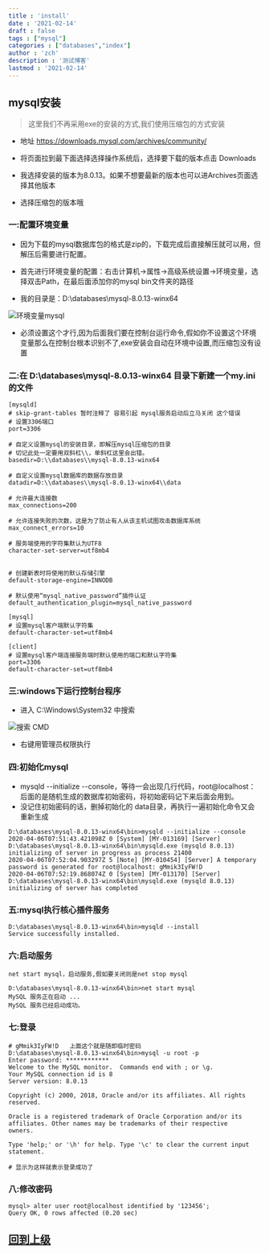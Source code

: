 ```yaml
---
title : 'install'
date : '2021-02-14'
draft : false
tags : ["mysql"]
categories : ["databases","index"]
author : 'zch'
description : '测试博客'
lastmod : '2021-02-14'
---
```




## mysql安装

> 这里我们不再采用exe的安装的方式,我们使用压缩包的方式安装

+ 地址 https://downloads.mysql.com/archives/community/


+ 将页面拉到最下面选择选择操作系统后，选择要下载的版本点击 Downloads

+ 我选择安装的版本为8.0.13。如果不想要最新的版本也可以进Archives页面选择其他版本

+ 选择压缩包的版本哦


### 一:配置环境变量

+ 因为下载的mysql数据库包的格式是zip的，下载完成后直接解压就可以用，但解压后需要进行配置。

+ 首先进行环境变量的配置：右击计算机->属性->高级系统设置->环境变量，选择双击Path，在最后面添加你的mysql bin文件夹的路径 

+ 我的目录是：D:\databases\mysql-8.0.13-winx64

![环境变量mysql](img/环境变量mysql.png)

+ 必须设置这个才行,因为后面我们要在控制台运行命令,假如你不设置这个环境变量那么在控制台根本识别不了,exe安装会自动在环境中设置,而压缩包没有设置

###  二:在 D:\databases\mysql-8.0.13-winx64 目录下新建一个my.ini的文件

```
[mysqld]
# skip-grant-tables 暂时注释了 容易引起 mysql服务启动后立马关闭 这个错误
# 设置3306端口
port=3306

# 自定义设置mysql的安装目录，即解压mysql压缩包的目录
# 切记此处一定要用双斜杠\\，单斜杠这里会出错。
basedir=D:\\databases\\mysql-8.0.13-winx64

# 自定义设置mysql数据库的数据存放目录
datadir=D:\\databases\\mysql-8.0.13-winx64\\data

# 允许最大连接数
max_connections=200

# 允许连接失败的次数，这是为了防止有人从该主机试图攻击数据库系统
max_connect_errors=10

# 服务端使用的字符集默认为UTF8
character-set-server=utf8mb4


# 创建新表时将使用的默认存储引擎
default-storage-engine=INNODB

# 默认使用“mysql_native_password”插件认证
default_authentication_plugin=mysql_native_password

[mysql]
# 设置mysql客户端默认字符集
default-character-set=utf8mb4

[client]
# 设置mysql客户端连接服务端时默认使用的端口和默认字符集
port=3306
default-character-set=utf8mb4
```

### 三:windows下运行控制台程序

+ 进入 C:\Windows\System32 中搜索 

![搜索 CMD](img/findCMD.png)

+ 右键用管理员权限执行

### 四:初始化mysql

+ mysqld --initialize --console，等待一会出现几行代码，root@localhost：后面的是随机生成的数据库初始密码，将初始密码记下来后面会用到。
+ 没记住初始密码的话，删掉初始化的 data目录，再执行一遍初始化命令又会重新生成

```
D:\databases\mysql-8.0.13-winx64\bin>mysqld --initialize --console
2020-04-06T07:51:43.421098Z 0 [System] [MY-013169] [Server] D:\databases\mysql-8.0.13-winx64\bin\mysqld.exe (mysqld 8.0.13) initializing of server in progress as process 21400
2020-04-06T07:52:04.903297Z 5 [Note] [MY-010454] [Server] A temporary password is generated for root@localhost: gMmik3IyFW!D
2020-04-06T07:52:19.868074Z 0 [System] [MY-013170] [Server] D:\databases\mysql-8.0.13-winx64\bin\mysqld.exe (mysqld 8.0.13) initializing of server has completed
```

### 五:mysql执行核心插件服务

```
D:\databases\mysql-8.0.13-winx64\bin>mysqld --install
Service successfully installed.
```

### 六:启动服务

```
net start mysql，启动服务,假如要关闭则是net stop mysql

D:\databases\mysql-8.0.13-winx64\bin>net start mysql
MySQL 服务正在启动 ...
MySQL 服务已经启动成功。

```


### 七:登录

```
# gMmik3IyFW!D   上面这个就是随即临时密码
D:\databases\mysql-8.0.13-winx64\bin>mysql -u root -p
Enter password: ************
Welcome to the MySQL monitor.  Commands end with ; or \g.
Your MySQL connection id is 8
Server version: 8.0.13

Copyright (c) 2000, 2018, Oracle and/or its affiliates. All rights reserved.

Oracle is a registered trademark of Oracle Corporation and/or its
affiliates. Other names may be trademarks of their respective
owners.

Type 'help;' or '\h' for help. Type '\c' to clear the current input statement.

# 显示为这样就表示登录成功了

```


### 八:修改密码

```
mysql> alter user root@localhost identified by '123456';
Query OK, 0 rows affected (0.20 sec)
```













## [回到上级](./index.md)
